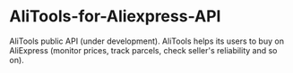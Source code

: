 # AliTools-for-Aliexpress-API
AliTools public API (under development). AliTools helps its users to buy on AliExpress (monitor prices, track parcels, check seller's reliability and so on). 
